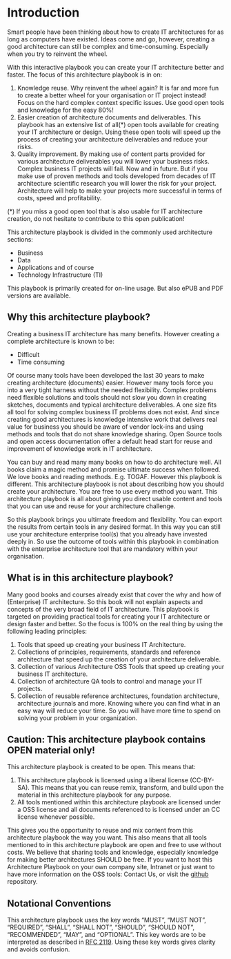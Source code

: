 # Introduction

Smart people have been thinking about how to create IT architectures for as long as computers have existed. Ideas come and go, however, creating a good architecture can still be complex and time-consuming. Especially when you try to reinvent the wheel.

With this interactive playbook you can create your IT architecture better and faster. The focus of this architecture playbook is in on:

1.    Knowledge reuse. Why reinvent the wheel again? It is far and more fun to create a better wheel for your organisation or IT project instead! Focus on the hard complex context specific issues. Use good open tools and knowledge for the easy 80%!
2.    Easier creation of architecture documents and deliverables. This playbook has an extensive list of all(*) open tools available for creating your IT architecture or design. Using these open tools will speed up the process of creating your architecture deliverables and reduce your risks.
3.   Quality improvement. By making use of content parts provided for various architecture deliverables you will lower your business risks. Complex business IT projects will fail. Now and in future. But if you make use of proven methods and tools developed from decades of IT architecture scientific research you will lower the risk for your project. Architecture will help to make your projects more successful in terms of costs, speed and profitability.

(*) If you miss a good open tool that is also usable for IT architecture creation, do not hesitate to contribute to this open publication!

This architecture playbook is divided in the commonly used architecture sections:

*    Business
*    Data
*    Applications and of course
*    Technology Infrastructure (TI)

This playbook is primarily created for on-line usage. But also ePUB and PDF versions are available.

## Why this architecture playbook?

Creating a business IT architecture has many benefits. However creating a complete architecture is known to be:

*    Difficult
*    Time consuming

Of course many tools have been developed the last 30 years to make creating architecture (documents) easier. However many tools force you into a very tight harness without the needed flexibility. Complex problems need flexible solutions and tools should not slow you down in creating sketches, documents and typical architecture deliverables. A one size fits all tool for solving complex business IT problems does not exist. And since creating good architectures is knowledge intensive work that delivers real value for business you should be aware of vendor lock-ins and using methods and tools that do not share knowledge sharing. Open Source tools and open access documentation offer a default head start for reuse and improvement of knowledge work in IT architecture.

You can buy and read many many books on how to do architecture well. All books claim a magic method and promise ultimate success when followed. We love books and reading methods. E.g. TOGAF.  However this playbook is different. This architecture playbook is not about describing how you should create your architecture. You are free to use every method you want. This architecture playbook is all about giving you direct usable content and tools that you can use and reuse for your architecture challenge.

So this playbook brings you ultimate freedom and flexibility. You can export the results from certain tools in any desired format. In this way you can still use your architecture enterprise tool(s) that you already have invested deeply in. So use the outcome of tools within this playbook in combination with the enterprise architecture tool that are mandatory within your organisation.

## What is in this architecture playbook?

Many good books and courses already exist that cover the why and how of (Enterprise) IT architecture. So this book will not explain aspects and concepts of the very broad field of IT architecture. This playbook is targeted on providing practical tools for creating your IT architecture or design faster and better. So the focus is 100% on the real thing by using the following leading principles:

1.    Tools that speed up creating your business IT Architecture.
2.    Collections of principles, requirements, standards and reference architecture that speed up the creation of your architecture deliverable.
3.    Collection of various Architecture OSS Tools that speed up creating your business IT architecture.
4.    Collection of architecture QA  tools to control and manage your IT projects.
5.    Collection of reusable reference architectures, foundation architecture, architecture journals and more. Knowing where you can find what in an easy way will reduce your time. So you will have more time to spend on solving your problem in your organization.

## Caution: This architecture playbook contains **OPEN material** only!

This architecture playbook is created to be open. This means that:

1.    This architecture playbook is licensed using a liberal license (CC-BY-SA). This means that you can reuse remix, transform, and build upon the material in this architecture playbook for any purpose.
2.    All tools mentioned within this architecture playbook are licensed under a OSS license and all documents referenced to is licensed under an CC license whenever possible.

This gives you the opportunity to reuse and mix content from this architecture playbook the way you want. This also means that all tools mentioned to in this architecture playbook are open and free to use without costs. We believe that sharing tools and knowledge, especially knowledge for making better architectures SHOULD be free. If you want to host this Architecture Playbook on your own company site, Intranet or just want to have more information on the OSS tools: Contact Us, or visit the [github](https://github.com/nocomplexity/ArchitecturePlaybook) repository.


## Notational Conventions

This architecture playbook uses the key words “MUST”, “MUST NOT”, “REQUIRED”, “SHALL”, “SHALL NOT”, “SHOULD”, “SHOULD NOT”, “RECOMMENDED”, “MAY”, and “OPTIONAL”. This key words are to be interpreted as described in [RFC 2119](https://tools.ietf.org/html/rfc2119). Using these key words gives clarity and avoids confusion.
